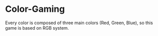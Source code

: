 # Color-Gaming
Every color is composed of three main colors (Red, Green, Blue), so this game is based on RGB system.
